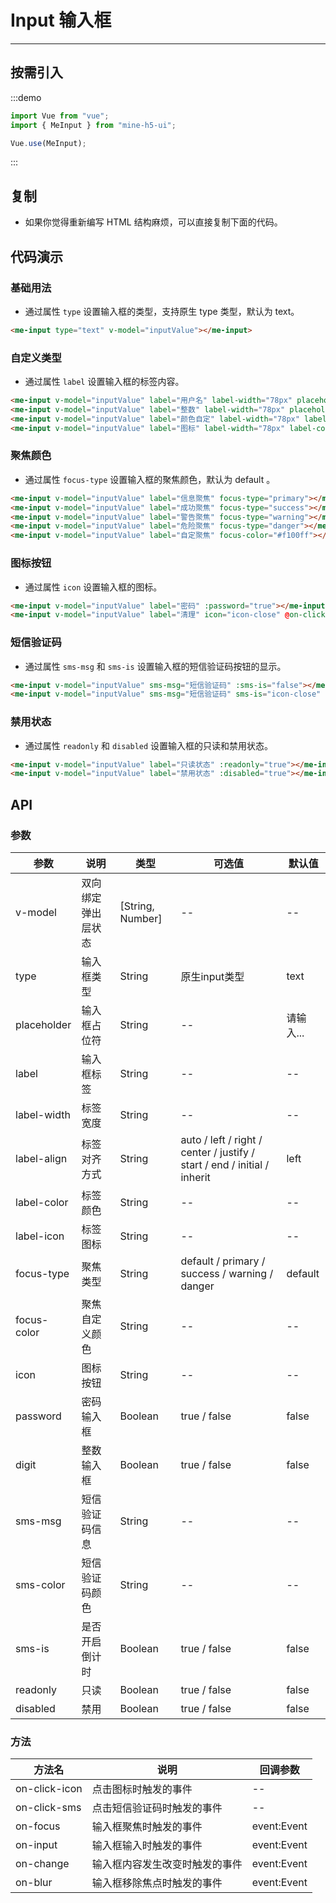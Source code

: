 # Input 输入框

----

## 按需引入

:::demo

```JavaScript
import Vue from "vue";
import { MeInput } from "mine-h5-ui";

Vue.use(MeInput);
```

:::

## 复制

* 如果你觉得重新编写 HTML 结构麻烦，可以直接复制下面的代码。

## 代码演示

### 基础用法

* 通过属性 `type` 设置输入框的类型，支持原生 type 类型，默认为 text。

```HTML
<me-input type="text" v-model="inputValue"></me-input>
```

### 自定义类型

* 通过属性 `label` 设置输入框的标签内容。

```HTML
<me-input v-model="inputValue" label="用户名" label-width="78px" placeholder="请输入用户名"></me-input>
<me-input v-model="inputValue" label="整数" label-width="78px" placeholder="请输入整数" :digit="true"></me-input>
<me-input v-model="inputValue" label="颜色自定" label-width="78px" label-color="#f60" placeholder="请输入文本"></me-input>
<me-input v-model="inputValue" label="图标" label-width="78px" label-color="#ec632f" label-icon="icon-star" placeholder="请输入文本"></me-input>
```

### 聚焦颜色

* 通过属性 `focus-type` 设置输入框的聚焦颜色，默认为 default 。

```HTML
<me-input v-model="inputValue" label="信息聚焦" focus-type="primary"></me-input>
<me-input v-model="inputValue" label="成功聚焦" focus-type="success"></me-input>
<me-input v-model="inputValue" label="警告聚焦" focus-type="warning"></me-input>
<me-input v-model="inputValue" label="危险聚焦" focus-type="danger"></me-input>
<me-input v-model="inputValue" label="自定聚焦" focus-color="#f100ff"></me-input>
```

### 图标按钮

* 通过属性 `icon` 设置输入框的图标。

```HTML
<me-input v-model="inputValue" label="密码" :password="true"></me-input>
<me-input v-model="inputValue" label="清理" icon="icon-close" @on-click-icon="handleIcon"></me-input>
```

### 短信验证码

* 通过属性 `sms-msg` 和 `sms-is` 设置输入框的短信验证码按钮的显示。

```HTML
<me-input v-model="inputValue" sms-msg="短信验证码" :sms-is="false"></me-input>
<me-input v-model="inputValue" sms-msg="短信验证码" sms-is="icon-close" sms-color="#549ff2" placeholder="自定义验证码颜色" @on-click-sms="handleSMS"></me-input>
```

### 禁用状态

* 通过属性 `readonly` 和 `disabled` 设置输入框的只读和禁用状态。

```HTML
<me-input v-model="inputValue" label="只读状态" :readonly="true"></me-input>
<me-input v-model="inputValue" label="禁用状态" :disabled="true"></me-input>
```

## API

### 参数

| 参数        | 说明               | 类型             | 可选值                                                                   | 默认值    |
|-------------|--------------------|------------------|--------------------------------------------------------------------------|-----------|
| v-model     | 双向绑定弹出层状态 | [String, Number] | --                                                                       | --        |
| type        | 输入框类型         | String           | 原生input类型                                                            | text      |
| placeholder | 输入框占位符       | String           | --                                                                       | 请输入... |
| label       | 输入框标签         | String           | --                                                                       | --        |
| label-width | 标签宽度           | String           | --                                                                       | --        |
| label-align | 标签对齐方式       | String           | auto / left / right / center / justify / start / end / initial / inherit | left      |
| label-color | 标签颜色           | String           | --                                                                       | --        |
| label-icon  | 标签图标           | String           | --                                                                       | --        |
| focus-type  | 聚焦类型           | String           | default / primary / success / warning / danger                           | default   |
| focus-color | 聚焦自定义颜色     | String           | --                                                                       | --        |
| icon        | 图标按钮           | String           | --                                                                       | --        |
| password    | 密码输入框         | Boolean          | true / false                                                             | false     |
| digit       | 整数输入框         | Boolean          | true / false                                                             | false     |
| sms-msg     | 短信验证码信息     | String           | --                                                                       | --        |
| sms-color   | 短信验证码颜色     | String           | --                                                                       | --        |
| sms-is      | 是否开启倒计时     | Boolean          | true / false                                                             | false     |
| readonly    | 只读               | Boolean          | true / false                                                             | false     |
| disabled    | 禁用               | Boolean          | true / false                                                             | false     |

### 方法

| 方法名        | 说明                           | 回调参数    |
|---------------|--------------------------------|-------------|
| on-click-icon | 点击图标时触发的事件           | --          |
| on-click-sms  | 点击短信验证码时触发的事件     | --          |
| on-focus      | 输入框聚焦时触发的事件         | event:Event |
| on-input      | 输入框输入时触发的事件         | event:Event |
| on-change     | 输入框内容发生改变时触发的事件 | event:Event |
| on-blur       | 输入框移除焦点时触发的事件     | event:Event |
